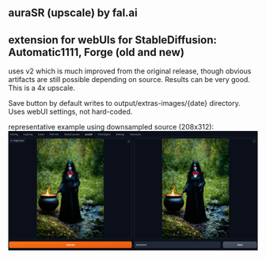 ## auraSR (upscale) by **fal.ai** ##
## extension for webUIs for StableDiffusion: Automatic1111, Forge (old and new) ##

uses v2 which is much improved from the original release, though obvious artifacts are still possible depending on source. Results can be very good. This is a 4x upscale.

Save button by default writes to output/extras-images/{date} directory. Uses webUI settings, not hard-coded.

representative example using downsampled source (208x312):
![](screenshot.png)
